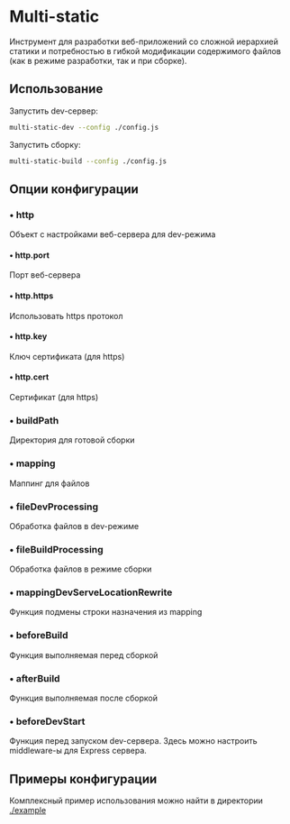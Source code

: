 # Multi-static

Инструмент для разработки веб-приложений со сложной иерархией статики и потребностью
в гибкой модификации содержимого файлов (как в режиме разработки, так и при сборке).

## Использование

Запустить dev-сервер:

```sh
multi-static-dev --config ./config.js
```

Запустить сборку:

```sh
multi-static-build --config ./config.js
```

## Опции конфигурации

### • http

Объект с настройками веб-сервера для dev-режима

#### • http.port

Порт веб-сервера

#### • http.https

Использовать https протокол

#### • http.key

Ключ сертификата (для https)

#### • http.cert

Сертификат (для https)

### • buildPath

Директория для готовой сборки

### • mapping

Маппинг для файлов

### • fileDevProcessing

Обработка файлов в dev-режиме

### • fileBuildProcessing

Обработка файлов в режиме сборки

### • mappingDevServeLocationRewrite

Функция подмены строки назначения из mapping

### • beforeBuild

Функция выполняемая перед сборкой

### • afterBuild

Функция выполняемая после сборкой

### • beforeDevStart

Функция перед запуском dev-сервера. Здесь можно настроить middleware-ы для Express сервера.

## Примеры конфигурации

Комплексный пример использования можно найти в директории [./example](./example)
